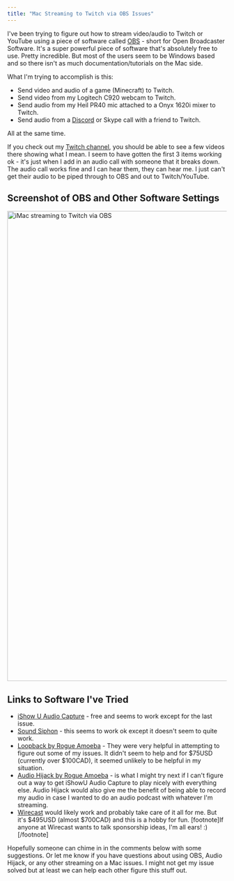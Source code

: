 ```yaml
---
title: "Mac Streaming to Twitch via OBS Issues"
---
```

<p>I've been trying to figure out how to stream video/audio to Twitch or YouTube using a piece of software called <a href="https://obsproject.com">OBS</a> - short for Open Broadcaster Software. It's a super powerful piece of software that's absolutely free to use. Pretty incredible. But most of the users seem to be Windows based and so there isn't as much documentation/tutorials on the Mac side.</p>
<p>What I'm trying to accomplish is this:</p>
<ul>
<li>Send video and audio of a game (Minecraft) to Twitch.</li>
<li>Send video from my Logitech C920 webcam to Twitch.</li>
<li>Send audio from my Heil PR40 mic attached to a Onyx 1620i mixer to Twitch.</li>
<li>Send audio from a <a href="https://discordapp.com">Discord</a> or Skype call with a friend to Twitch.</li>
</ul>
<p>All at the same time.</p>
<p>If you check out my <a href="https://www.twitch.tv/ichrisplaysgames/profile">Twitch channel</a>, you should be able to see a few videos there showing what I mean. I seem to have gotten the first 3 items working ok - it's just when I add in an audio call with someone that it breaks down. The audio call works fine and I can hear them, they can hear me. I just can't get their audio to be piped through to OBS and out to Twitch/YouTube.</p>
<h2>Screenshot of OBS and Other Software Settings</h2>
<p><a href="https://chrisenns.com/wp-content/uploads/2016/02/iMac-Audio-Issues.002.jpeg" rel="attachment wp-att-22529" target="_blank"><img src="https://chrisenns.com/wp-content/uploads/2016/02/iMac-Audio-Issues.002.jpeg" alt="iMac streaming to Twitch via OBS" width="1920" height="1080" class="aligncenter size-full wp-image-22529" /></a></p>
<h2>Links to Software I've Tried</h2>
<ul>
<li><a href="https://support.shinywhitebox.com/hc/en-us/articles/204161459-Installing-iShowU-Audio-Capture">iShow U Audio Capture</a> - free and seems to work except for the last issue.</li>
<li><a href="https://staticz.com">Sound Siphon</a> - this seems to work ok except it doesn't seem to quite work.</li>
<li><a href="https://www.rogueamoeba.com/loopback/">Loopback by Rogue Amoeba</a> - They were very helpful in attempting to figure out some of my issues. It didn't seem to help and for $75USD (currently over $100CAD), it seemed unlikely to be helpful in my situation.</li>
<li><a href="https://www.rogueamoeba.com/audiohijack/">Audio Hijack by Rogue Amoeba</a> - is what I might try next if I can't figure out a way to get iShowU Audio Capture to play nicely with everything else. Audio Hijack would also give me the benefit of being able to record my audio in case I wanted to do an audio podcast with whatever I'm streaming.</li>
<li><a href="https://telestream.net/wirecast/overview.htm?__c=1">Wirecast</a> would likely work and probably take care of it all for me. But it's $495USD (almost $700CAD) and this is a hobby for fun. [footnote]If anyone at Wirecast wants to talk sponsorship ideas, I'm all ears! :)[/footnote]</li>
</ul>
<p>Hopefully someone can chime in in the comments below with some suggestions. Or let me know if you have questions about using OBS, Audio Hijack, or any other streaming on a Mac issues. I might not get my issue solved but at least we can help each other figure this stuff out.</p>
